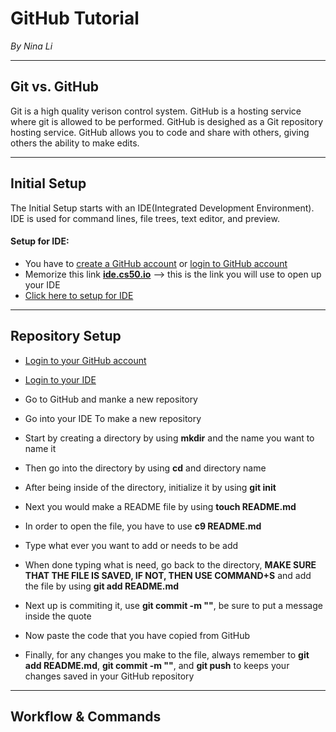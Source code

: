 # GitHub Tutorial

_By Nina Li_

---
## Git vs. GitHub

Git is a high quality verison control system. 
GitHub is a hosting service where git is allowed to be performed. GitHub is desighed as a Git repository hosting service. GitHub allows you to code and share with others, giving others the ability to make edits.

---
## Initial Setup

The Initial Setup starts with an IDE(Integrated Development Environment). IDE is used for command lines, file trees, text editor, and preview.
#### Setup for IDE:
* You have to [create a GitHub account](https://www.github.com) or [login to GitHub account](https://www.github.com)
* Memorize this link **[ide.cs50.io](https://ide.cs50.io)** --> this is the link you will use to open up your IDE
* [Click here to setup for IDE](https://github.com/hstatsep/ide50)

---
## Repository Setup

* [Login to your GitHub account](https://www.github.com)
* [Login to your IDE](https://ide.cs50.io)
* Go to GitHub and manke a new repository
* Go into your IDE
To make a new repository 

* Start by creating a directory by using **mkdir** and the name you want to name it
* Then go into the directory by using **cd** and directory name
* After being inside of the directory, initialize it by using **git init**
* Next you would make a README file by using **touch README.md**
* In order to open the file, you have to use **c9 README.md**
* Type what ever you want to add or needs to be add
* When done typing what is need, go back to the directory, **MAKE SURE THAT THE FILE IS SAVED, IF NOT, THEN USE COMMAND+S** and add the file by using **git add README.md**
* Next up is commiting it, use **git commit -m ""**, be sure to put a message inside the quote
* Now paste the code that you have copied from GitHub
* Finally, for any changes you make to the file, always remember to **git add README.md**, **git commit -m ""**, and **git push** to keeps your changes saved in your GitHub repository

---
## Workflow & Commands
